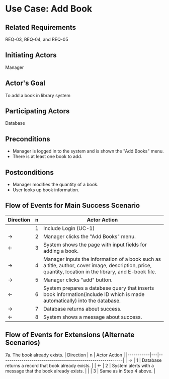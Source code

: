 # Use Case: Add Book

## **Related Requirements**

 REQ-03, REQ-04, and REQ-05

## **Initiating Actors**

 Manager

## **Actor's Goal**

 To add a book in library system

## **Participating Actors**

Database 

## **Preconditions**

- Manager is logged in to the system and is shown the "Add Books" menu.
- There is at least one book to add.

## **Postconditions**

- Manager modifies the quantity of a book.
- User looks up book information.


## Flow of Events for Main Success Scenario
| Direction | n | Actor Action                                                                                                                                           |
|-----------|---|--------------------------------------------------------------------------------------------------------------------------------------------------------|
|           | 1 | Include Login (UC-1)                                                                                                                                   |
| →         | 2 | Manager clicks the "Add Books" menu.                                                                                                                   |
| ←         | 3 | System shows the page with input fields for adding a book.                                                                                             |
| →         | 4 | Manager inputs the information of a book such as a title, author, cover image, description, price, quantity, location in the library, and E-book file. |
| →         | 5 | Manager clicks "add" button.                                                                                                                           |
| ←         | 6 | System prepares a database query that inserts book information(include ID which is made automatically) into the database.                              |
| →         | 7 | Database returns about success.                                                                                                                        |
| ←         | 8 | System shows a message about success.                                                                                                                  |


## Flow of Events for Extensions (Alternate Scenarios)
7a. The book already exists.
| Direction | n | Actor Action                                               |
|-----------|---|------------------------------------------------------------|
| →         | 1 | Database returns a record that book already exists.        |
| ←         | 2 | System alerts with a message that the book already exists. |
|           | 3 | Same as in Step 4 above.                                   |
